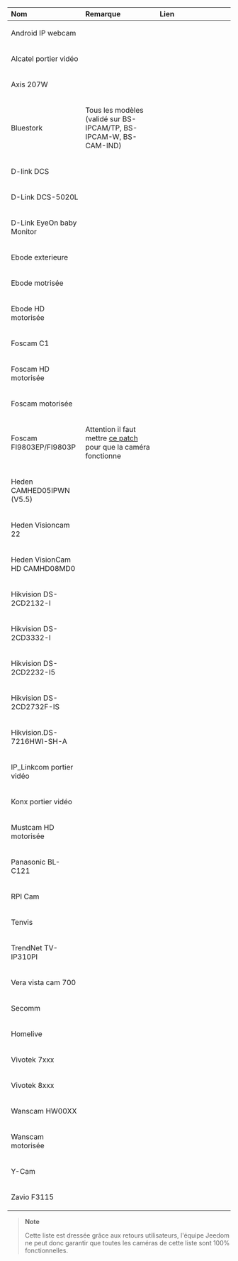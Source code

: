 <table>
<colgroup>
<col width="33%" />
<col width="33%" />
<col width="33%" />
</colgroup>
<thead>
<tr class="header">
<th align="left">Nom</th>
<th align="left">Remarque</th>
<th align="left">Lien</th>
</tr>
</thead>
<tbody>
<tr class="odd">
<td align="left"><p>Android IP webcam</p></td>
<td align="left"></td>
<td align="left"></td>
</tr>
<tr class="even">
<td align="left"><p>Alcatel portier vidéo</p></td>
<td align="left"></td>
<td align="left"></td>
</tr>
<tr class="odd">
<td align="left"><p>Axis 207W</p></td>
<td align="left"></td>
<td align="left"></td>
</tr>
<tr class="even">
<td align="left"><p>Bluestork</p></td>
<td align="left"><p>Tous les modèles (validé sur BS-IPCAM/TP, BS-IPCAM-W, BS-CAM-IND)</p></td>
<td align="left"></td>
</tr>
<tr class="odd">
<td align="left"><p>D-link DCS</p></td>
<td align="left"></td>
<td align="left"></td>
</tr>
<tr class="even">
<td align="left"><p>D-Link DCS-5020L</p></td>
<td align="left"></td>
<td align="left"></td>
</tr>
<tr class="odd">
<td align="left"><p>D-Link EyeOn baby Monitor</p></td>
<td align="left"></td>
<td align="left"></td>
</tr>
<tr class="even">
<td align="left"><p>Ebode exterieure</p></td>
<td align="left"></td>
<td align="left"></td>
</tr>
<tr class="odd">
<td align="left"><p>Ebode motrisée</p></td>
<td align="left"></td>
<td align="left"></td>
</tr>
<tr class="even">
<td align="left"><p>Ebode HD motorisée</p></td>
<td align="left"></td>
<td align="left"></td>
</tr>
<tr class="odd">
<td align="left"><p>Foscam C1</p></td>
<td align="left"></td>
<td align="left"></td>
</tr>
<tr class="even">
<td align="left"><p>Foscam HD motorisée</p></td>
<td align="left"></td>
<td align="left"></td>
</tr>
<tr class="odd">
<td align="left"><p>Foscam motorisée</p></td>
<td align="left"></td>
<td align="left"></td>
</tr>
<tr class="even">
<td align="left"><p>Foscam FI9803EP/FI9803P</p></td>
<td align="left"><p>Attention il faut mettre <a href=":https://drive.google.com/file/d/0B9gdDNCtvjAITEs0UjduRV9zSG8/view?usp=sharing">ce patch</a> pour que la caméra fonctionne</p></td>
<td align="left"></td>
</tr>
<tr class="odd">
<td align="left"><p>Heden CAMHED05IPWN (V5.5)</p></td>
<td align="left"></td>
<td align="left"></td>
</tr>
<tr class="even">
<td align="left"><p>Heden Visioncam 22</p></td>
<td align="left"></td>
<td align="left"></td>
</tr>
<tr class="odd">
<td align="left"><p>Heden VisionCam HD CAMHD08MD0</p></td>
<td align="left"></td>
<td align="left"></td>
</tr>
<tr class="even">
<td align="left"><p>Hikvision DS-2CD2132-I</p></td>
<td align="left"></td>
<td align="left"></td>
</tr>
<tr class="odd">
<td align="left"><p>Hikvision DS-2CD3332-I</p></td>
<td align="left"></td>
<td align="left"></td>
</tr>
<tr class="even">
<td align="left"><p>Hikvision DS-2CD2232-I5</p></td>
<td align="left"></td>
<td align="left"></td>
</tr>
<tr class="odd">
<td align="left"><p>Hikvision DS-2CD2732F-IS</p></td>
<td align="left"></td>
<td align="left"></td>
</tr>
<tr class="even">
<td align="left"><p>Hikvision.DS-7216HWI-SH-A</p></td>
<td align="left"></td>
<td align="left"></td>
</tr>
<tr class="odd">
<td align="left"><p>IP_Linkcom portier vidéo</p></td>
<td align="left"></td>
<td align="left"></td>
</tr>
<tr class="even">
<td align="left"><p>Konx portier vidéo</p></td>
<td align="left"></td>
<td align="left"></td>
</tr>
<tr class="odd">
<td align="left"><p>Mustcam HD motorisée</p></td>
<td align="left"></td>
<td align="left"></td>
</tr>
<tr class="even">
<td align="left"><p>Panasonic BL-C121</p></td>
<td align="left"></td>
<td align="left"></td>
</tr>
<tr class="odd">
<td align="left"><p>RPI Cam</p></td>
<td align="left"></td>
<td align="left"></td>
</tr>
<tr class="even">
<td align="left"><p>Tenvis</p></td>
<td align="left"></td>
<td align="left"></td>
</tr>
<tr class="odd">
<td align="left"><p>TrendNet TV-IP310PI</p></td>
<td align="left"></td>
<td align="left"></td>
</tr>
<tr class="even">
<td align="left"><p>Vera vista cam 700</p></td>
<td align="left"></td>
<td align="left"></td>
</tr>
<tr class="odd">
<td align="left"><p>Secomm</p></td>
<td align="left"></td>
<td align="left"></td>
</tr>
<tr class="even">
<td align="left"><p>Homelive</p></td>
<td align="left"></td>
<td align="left"></td>
</tr>
<tr class="odd">
<td align="left"><p>Vivotek 7xxx</p></td>
<td align="left"></td>
<td align="left"></td>
</tr>
<tr class="even">
<td align="left"><p>Vivotek 8xxx</p></td>
<td align="left"></td>
<td align="left"></td>
</tr>
<tr class="odd">
<td align="left"><p>Wanscam HW00XX</p></td>
<td align="left"></td>
<td align="left"></td>
</tr>
<tr class="even">
<td align="left"><p>Wanscam motorisée</p></td>
<td align="left"></td>
<td align="left"></td>
</tr>
<tr class="odd">
<td align="left"><p>Y-Cam</p></td>
<td align="left"></td>
<td align="left"></td>
</tr>
<tr class="even">
<td align="left"><p>Zavio F3115</p></td>
<td align="left"></td>
<td align="left"></td>
</tr>
</tbody>
</table>

> **Note**
>
> Cette liste est dressée grâce aux retours utilisateurs, l'équipe Jeedom ne peut donc garantir que toutes les caméras de cette liste sont 100% fonctionnelles.

